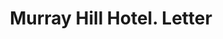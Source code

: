 ---
doi: 10.7916/D82J7PX6
date_other: '1880'
date_other_textual: 1880-1889
form: correspondence
genre:
- Letters (correspondence)
name:
- Murray Hill Hotel
object_in_context_url: https://biggert.cul.columbia.edu/items/view/ave_biggert_01074
subject_hierarchical_geographic:
- New York, New York, United States
subject_name:
- Murray Hill Hotel
title: Murray Hill Hotel. Letter
sort_title: Murray Hill Hotel. Letter
call_number: ave_biggert_01074
coordinates:
- 40.71277777777778,-74.00583333333333
pid: ave_biggert_01074
identifiers: ave_biggert_01074
thumbnail: https://derivativo-3.library.columbia.edu/iiif/2/ldpd:344315/full/!256,256/0/native.jpg
permalink: "/biggert/ave_biggert_01074/"
layout: iiif-image-page
---
